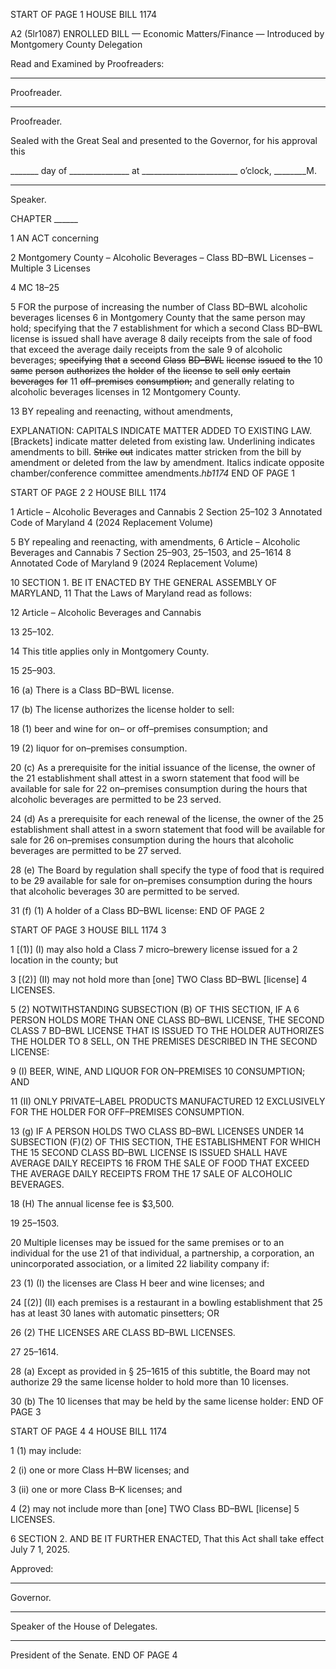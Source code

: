START OF PAGE 1
HOUSE BILL 1174

A2 (5lr1087)
ENROLLED BILL
— Economic Matters/Finance —
Introduced by Montgomery County Delegation

Read and Examined by Proofreaders:

_______________________________________________
Proofreader.
_______________________________________________
Proofreader.

Sealed with the Great Seal and presented to the Governor, for his approval this

_______ day of _______________ at ________________________ o’clock, ________M.

______________________________________________
Speaker.

CHAPTER ______

1 AN ACT concerning

2 Montgomery County – Alcoholic Beverages – Class BD–BWL Licenses – Multiple
3 Licenses

4 MC 18–25

5 FOR the purpose of increasing the number of Class BD–BWL alcoholic beverages licenses
6 in Montgomery County that the same person may hold; specifying that the
7 establishment for which a second Class BD–BWL license is issued shall have average
8 daily receipts from the sale of food that exceed the average daily receipts from the sale
9 of alcoholic beverages; ~~specifying~~ ~~that~~ ~~a~~ ~~second~~ ~~Class~~ ~~BD–BWL~~ ~~license~~ ~~issued~~ ~~to~~ ~~the~~
10 ~~same~~ ~~person~~ ~~authorizes~~ ~~the~~ ~~holder~~ ~~of~~ ~~the~~ ~~license~~ ~~to~~ ~~sell~~ ~~only~~ ~~certain~~ ~~beverages~~ ~~for~~
11 ~~off–premises~~ ~~consumption;~~ and generally relating to alcoholic beverages licenses in
12 Montgomery County.

13 BY repealing and reenacting, without amendments,

EXPLANATION: CAPITALS INDICATE MATTER ADDED TO EXISTING LAW.
[Brackets] indicate matter deleted from existing law.
Underlining indicates amendments to bill.
~~Strike~~ ~~out~~ indicates matter stricken from the bill by amendment or deleted from the law by
amendment.
Italics indicate opposite chamber/conference committee amendments.*hb1174*
END OF PAGE 1

START OF PAGE 2
2 HOUSE BILL 1174

1 Article – Alcoholic Beverages and Cannabis
2 Section 25–102
3 Annotated Code of Maryland
4 (2024 Replacement Volume)

5 BY repealing and reenacting, with amendments,
6 Article – Alcoholic Beverages and Cannabis
7 Section 25–903, 25–1503, and 25–1614
8 Annotated Code of Maryland
9 (2024 Replacement Volume)

10 SECTION 1. BE IT ENACTED BY THE GENERAL ASSEMBLY OF MARYLAND,
11 That the Laws of Maryland read as follows:

12 Article – Alcoholic Beverages and Cannabis

13 25–102.

14 This title applies only in Montgomery County.

15 25–903.

16 (a) There is a Class BD–BWL license.

17 (b) The license authorizes the license holder to sell:

18 (1) beer and wine for on– or off–premises consumption; and

19 (2) liquor for on–premises consumption.

20 (c) As a prerequisite for the initial issuance of the license, the owner of the
21 establishment shall attest in a sworn statement that food will be available for sale for
22 on–premises consumption during the hours that alcoholic beverages are permitted to be
23 served.

24 (d) As a prerequisite for each renewal of the license, the owner of the
25 establishment shall attest in a sworn statement that food will be available for sale for
26 on–premises consumption during the hours that alcoholic beverages are permitted to be
27 served.

28 (e) The Board by regulation shall specify the type of food that is required to be
29 available for sale for on–premises consumption during the hours that alcoholic beverages
30 are permitted to be served.

31 (f) (1) A holder of a Class BD–BWL license:
END OF PAGE 2

START OF PAGE 3
HOUSE BILL 1174 3

1 [(1)] (I) may also hold a Class 7 micro–brewery license issued for a
2 location in the county; but

3 [(2)] (II) may not hold more than [one] TWO Class BD–BWL [license]
4 LICENSES.

5 (2) NOTWITHSTANDING SUBSECTION (B) OF THIS SECTION, IF A
6 PERSON HOLDS MORE THAN ONE CLASS BD–BWL LICENSE, THE SECOND CLASS
7 BD–BWL LICENSE THAT IS ISSUED TO THE HOLDER AUTHORIZES THE HOLDER TO
8 SELL, ON THE PREMISES DESCRIBED IN THE SECOND LICENSE:

9 (I) BEER, WINE, AND LIQUOR FOR ON–PREMISES
10 CONSUMPTION; AND

11 (II) ONLY PRIVATE–LABEL PRODUCTS MANUFACTURED
12 EXCLUSIVELY FOR THE HOLDER FOR OFF–PREMISES CONSUMPTION.

13 (g) IF A PERSON HOLDS TWO CLASS BD–BWL LICENSES UNDER
14 SUBSECTION (F)(2) OF THIS SECTION, THE ESTABLISHMENT FOR WHICH THE
15 SECOND CLASS BD–BWL LICENSE IS ISSUED SHALL HAVE AVERAGE DAILY RECEIPTS
16 FROM THE SALE OF FOOD THAT EXCEED THE AVERAGE DAILY RECEIPTS FROM THE
17 SALE OF ALCOHOLIC BEVERAGES.

18 (H) The annual license fee is $3,500.

19 25–1503.

20 Multiple licenses may be issued for the same premises or to an individual for the use
21 of that individual, a partnership, a corporation, an unincorporated association, or a limited
22 liability company if:

23 (1) (I) the licenses are Class H beer and wine licenses; and

24 [(2)] (II) each premises is a restaurant in a bowling establishment that
25 has at least 30 lanes with automatic pinsetters; OR

26 (2) THE LICENSES ARE CLASS BD–BWL LICENSES.

27 25–1614.

28 (a) Except as provided in § 25–1615 of this subtitle, the Board may not authorize
29 the same license holder to hold more than 10 licenses.

30 (b) The 10 licenses that may be held by the same license holder:
END OF PAGE 3

START OF PAGE 4
4 HOUSE BILL 1174

1 (1) may include:

2 (i) one or more Class H–BW licenses; and

3 (ii) one or more Class B–K licenses; and

4 (2) may not include more than [one] TWO Class BD–BWL [license]
5 LICENSES.

6 SECTION 2. AND BE IT FURTHER ENACTED, That this Act shall take effect July
7 1, 2025.

Approved:

________________________________________________________________________________
Governor.

________________________________________________________________________________
Speaker of the House of Delegates.

________________________________________________________________________________
President of the Senate.
END OF PAGE 4